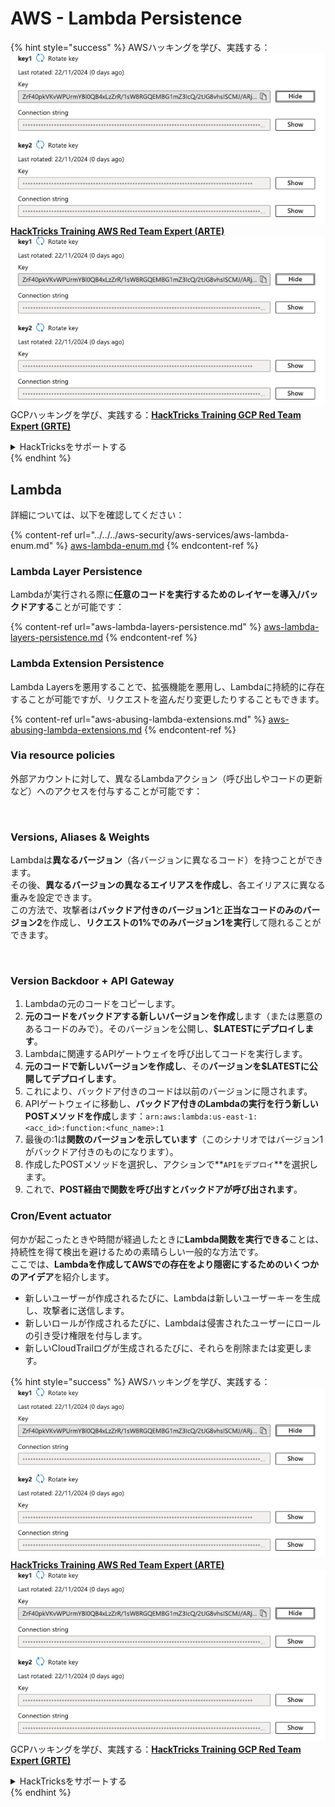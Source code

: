 # AWS - Lambda Persistence

{% hint style="success" %}
AWSハッキングを学び、実践する：<img src="/.gitbook/assets/image.png" alt="" data-size="line">[**HackTricks Training AWS Red Team Expert (ARTE)**](https://training.hacktricks.xyz/courses/arte)<img src="/.gitbook/assets/image.png" alt="" data-size="line">\
GCPハッキングを学び、実践する：<img src="/.gitbook/assets/image (2).png" alt="" data-size="line">[**HackTricks Training GCP Red Team Expert (GRTE)**<img src="/.gitbook/assets/image (2).png" alt="" data-size="line">](https://training.hacktricks.xyz/courses/grte)

<details>

<summary>HackTricksをサポートする</summary>

* [**サブスクリプションプラン**](https://github.com/sponsors/carlospolop)を確認してください！
* **💬 [**Discordグループ**](https://discord.gg/hRep4RUj7f)または[**Telegramグループ**](https://t.me/peass)に参加するか、**Twitter** 🐦 [**@hacktricks\_live**](https://twitter.com/hacktricks\_live)**をフォローしてください。**
* **[**HackTricks**](https://github.com/carlospolop/hacktricks)および[**HackTricks Cloud**](https://github.com/carlospolop/hacktricks-cloud)のGitHubリポジトリにPRを提出してハッキングトリックを共有してください。**

</details>
{% endhint %}

## Lambda

詳細については、以下を確認してください：

{% content-ref url="../../../aws-security/aws-services/aws-lambda-enum.md" %}
[aws-lambda-enum.md](../../../aws-security/aws-services/aws-lambda-enum.md)
{% endcontent-ref %}

### Lambda Layer Persistence

Lambdaが実行される際に**任意のコードを実行するためのレイヤーを導入/バックドアする**ことが可能です：

{% content-ref url="aws-lambda-layers-persistence.md" %}
[aws-lambda-layers-persistence.md](aws-lambda-layers-persistence.md)
{% endcontent-ref %}

### Lambda Extension Persistence

Lambda Layersを悪用することで、拡張機能を悪用し、Lambdaに持続的に存在することが可能ですが、リクエストを盗んだり変更したりすることもできます。

{% content-ref url="aws-abusing-lambda-extensions.md" %}
[aws-abusing-lambda-extensions.md](aws-abusing-lambda-extensions.md)
{% endcontent-ref %}

### Via resource policies

外部アカウントに対して、異なるLambdaアクション（呼び出しやコードの更新など）へのアクセスを付与することが可能です：

<figure><img src="../../../../.gitbook/assets/image (2) (1) (2) (2).png" alt=""><figcaption></figcaption></figure>

### Versions, Aliases & Weights

Lambdaは**異なるバージョン**（各バージョンに異なるコード）を持つことができます。\
その後、**異なるバージョンの異なるエイリアスを作成し**、各エイリアスに異なる重みを設定できます。\
この方法で、攻撃者は**バックドア付きのバージョン1**と**正当なコードのみのバージョン2**を作成し、**リクエストの1%でのみバージョン1を実行**して隠れることができます。

<figure><img src="../../../../.gitbook/assets/image (2) (2).png" alt=""><figcaption></figcaption></figure>

### Version Backdoor + API Gateway

1. Lambdaの元のコードをコピーします。
2. **元のコードをバックドアする新しいバージョンを作成**します（または悪意のあるコードのみで）。そのバージョンを公開し、**$LATESTにデプロイします**。
3. Lambdaに関連するAPIゲートウェイを呼び出してコードを実行します。
4. **元のコードで新しいバージョンを作成し**、その**バージョンを$LATESTに公開してデプロイします**。
5. これにより、バックドア付きのコードは以前のバージョンに隠されます。
6. APIゲートウェイに移動し、**バックドア付きのLambdaの実行を行う新しいPOSTメソッドを作成**します：`arn:aws:lambda:us-east-1:<acc_id>:function:<func_name>:1`
7. 最後の:1は**関数のバージョンを示しています**（このシナリオではバージョン1がバックドア付きのものになります）。
8. 作成したPOSTメソッドを選択し、アクションで**`APIをデプロイ`**を選択します。
9. これで、**POST経由で関数を呼び出すとバックドアが呼び出されます**。

### Cron/Event actuator

何かが起こったときや時間が経過したときに**Lambda関数を実行できる**ことは、持続性を得て検出を避けるための素晴らしい一般的な方法です。\
ここでは、**Lambdaを作成してAWSでの存在をより隠密にするためのいくつかのアイデア**を紹介します。

* 新しいユーザーが作成されるたびに、Lambdaは新しいユーザーキーを生成し、攻撃者に送信します。
* 新しいロールが作成されるたびに、Lambdaは侵害されたユーザーにロールの引き受け権限を付与します。
* 新しいCloudTrailログが生成されるたびに、それらを削除または変更します。

{% hint style="success" %}
AWSハッキングを学び、実践する：<img src="/.gitbook/assets/image.png" alt="" data-size="line">[**HackTricks Training AWS Red Team Expert (ARTE)**](https://training.hacktricks.xyz/courses/arte)<img src="/.gitbook/assets/image.png" alt="" data-size="line">\
GCPハッキングを学び、実践する：<img src="/.gitbook/assets/image (2).png" alt="" data-size="line">[**HackTricks Training GCP Red Team Expert (GRTE)**<img src="/.gitbook/assets/image (2).png" alt="" data-size="line">](https://training.hacktricks.xyz/courses/grte)

<details>

<summary>HackTricksをサポートする</summary>

* [**サブスクリプションプラン**](https://github.com/sponsors/carlospolop)を確認してください！
* **💬 [**Discordグループ**](https://discord.gg/hRep4RUj7f)または[**Telegramグループ**](https://t.me/peass)に参加するか、**Twitter** 🐦 [**@hacktricks\_live**](https://twitter.com/hacktricks\_live)**をフォローしてください。**
* **[**HackTricks**](https://github.com/carlospolop/hacktricks)および[**HackTricks Cloud**](https://github.com/carlospolop/hacktricks-cloud)のGitHubリポジトリにPRを提出してハッキングトリックを共有してください。**

</details>
{% endhint %}

